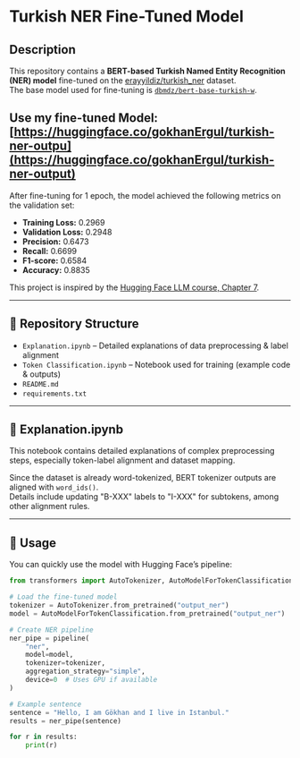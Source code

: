 # Turkish NER Fine-Tuned Model

## Description
This repository contains a **BERT-based Turkish Named Entity Recognition (NER) model** fine-tuned on the [erayyildiz/turkish_ner](https://huggingface.co/datasets/erayyildiz/turkish_ner) dataset.  
The base model used for fine-tuning is [`dbmdz/bert-base-turkish-w`](https://huggingface.co/dbmdz/bert-base-turkish-w). 

## Use my fine-tuned Model: [https://huggingface.co/gokhanErgul/turkish-ner-outpu](https://huggingface.co/gokhanErgul/turkish-ner-output)

After fine-tuning for 1 epoch, the model achieved the following metrics on the validation set:

- **Training Loss:** 0.2969  
- **Validation Loss:** 0.2948  
- **Precision:** 0.6473  
- **Recall:** 0.6699  
- **F1-score:** 0.6584  
- **Accuracy:** 0.8835  

This project is inspired by the [Hugging Face LLM course, Chapter 7](https://huggingface.co/learn/llm-course/chapter7/2#fine-tuning-the-model).

---

## 🧰 Repository Structure
- `Explanation.ipynb` – Detailed explanations of data preprocessing & label alignment  
- `Token Classification.ipynb` – Notebook used for training (example code & outputs)  
- `README.md`  
- `requirements.txt`

---

## 📓 Explanation.ipynb

This notebook contains detailed explanations of complex preprocessing steps, especially token-label alignment and dataset mapping.  

Since the dataset is already word-tokenized, BERT tokenizer outputs are aligned with `word_ids()`.  
Details include updating "B-XXX" labels to "I-XXX" for subtokens, among other alignment rules.

---

## 🚀 Usage

You can quickly use the model with Hugging Face’s pipeline:

```python
from transformers import AutoTokenizer, AutoModelForTokenClassification, pipeline

# Load the fine-tuned model
tokenizer = AutoTokenizer.from_pretrained("output_ner")
model = AutoModelForTokenClassification.from_pretrained("output_ner")

# Create NER pipeline
ner_pipe = pipeline(
    "ner",
    model=model,
    tokenizer=tokenizer,
    aggregation_strategy="simple",
    device=0  # Uses GPU if available
)

# Example sentence
sentence = "Hello, I am Gökhan and I live in Istanbul."
results = ner_pipe(sentence)

for r in results:
    print(r)

